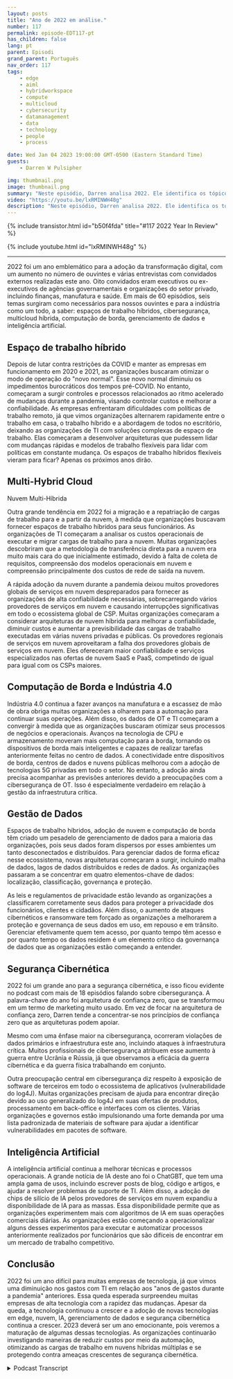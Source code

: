 ```yaml
---
layout: posts
title: "Ano de 2022 em análise."
number: 117
permalink: episode-EDT117-pt
has_children: false
lang: pt
parent: Episodi
grand_parent: Português
nav_order: 117
tags:
    - edge
    - aiml
    - hybridworkspace
    - compute
    - multicloud
    - cybersecurity
    - datamanagement
    - data
    - technology
    - people
    - process

date: Wed Jan 04 2023 19:00:00 GMT-0500 (Eastern Standard Time)
guests:
    - Darren W Pulsipher

img: thumbnail.png
image: thumbnail.png
summary: "Neste episódio, Darren analisa 2022. Ele identifica os tópicos mais comentados no podcast em 2022, incluindo Gerenciamento de Dados, Inteligência Artificial, Segurança Cibernética, Computação em Nuvem e Espaços de Trabalho Híbridos."
video: "https://youtu.be/lxRMINWH48g"
description: "Neste episódio, Darren analisa 2022. Ele identifica os tópicos mais comentados no podcast em 2022, incluindo Gerenciamento de Dados, Inteligência Artificial, Segurança Cibernética, Computação em Nuvem e Espaços de Trabalho Híbridos."
---
```


<div>
{% include transistor.html id="b50f4fda" title="#117 2022 Year In Review" %}

{% include youtube.html id="lxRMINWH48g" %}
</div>

---

2022 foi um ano emblemático para a adoção da transformação digital, com um aumento no número de ouvintes e várias entrevistas com convidados externos realizadas este ano. Oito convidados eram executivos ou ex-executivos de agências governamentais e organizações do setor privado, incluindo finanças, manufatura e saúde. Em mais de 60 episódios, seis temas surgiram como necessários para nossos ouvintes e para a indústria como um todo, a saber: espaços de trabalho híbridos, cibersegurança, multicloud híbrida, computação de borda, gerenciamento de dados e inteligência artificial.

## Espaço de trabalho híbrido

Depois de lutar contra restrições da COVID e manter as empresas em funcionamento em 2020 e 2021, as organizações buscaram otimizar o modo de operação do "novo normal". Esse novo normal diminuiu os impedimentos burocráticos dos tempos pré-COVID. No entanto, começaram a surgir controles e processos relacionados ao ritmo acelerado de mudanças durante a pandemia, visando controlar custos e melhorar a confiabilidade. As empresas enfrentaram dificuldades com políticas de trabalho remoto, já que vimos organizações alternarem rapidamente entre o trabalho em casa, o trabalho híbrido e a abordagem de todos no escritório, deixando as organizações de TI com soluções complexas de espaço de trabalho. Elas começaram a desenvolver arquiteturas que pudessem lidar com mudanças rápidas e modelos de trabalho flexíveis para lidar com políticas em constante mudança. Os espaços de trabalho híbridos flexíveis vieram para ficar? Apenas os próximos anos dirão.

## Multi-Hybrid Cloud

Nuvem Multi-Híbrida

Outra grande tendência em 2022 foi a migração e a repatriação de cargas de trabalho para e a partir da nuvem, à medida que organizações buscavam fornecer espaços de trabalho híbridos para seus funcionários. As organizações de TI começaram a analisar os custos operacionais de executar e migrar cargas de trabalho para a nuvem. Muitas organizações descobriram que a metodologia de transferência direta para a nuvem era muito mais cara do que inicialmente estimado, devido à falta de coleta de requisitos, compreensão dos modelos operacionais em nuvem e compreensão principalmente dos custos de rede de saída na nuvem.

A rápida adoção da nuvem durante a pandemia deixou muitos provedores globais de serviços em nuvem despreparados para fornecer as organizações de alta confiabilidade necessárias, sobrecarregando vários provedores de serviços em nuvem e causando interrupções significativas em todo o ecossistema global de CSP. Muitas organizações começaram a considerar arquiteturas de nuvem híbrida para melhorar a confiabilidade, diminuir custos e aumentar a previsibilidade das cargas de trabalho executadas em várias nuvens privadas e públicas. Os provedores regionais de serviços em nuvem aproveitaram a falha dos provedores globais de serviços em nuvem. Eles ofereceram maior confiabilidade e serviços especializados nas ofertas de nuvem SaaS e PaaS, competindo de igual para igual com os CSPs maiores.

## Computação de Borda e Indústria 4.0

Indústria 4.0 continua a fazer avanços na manufatura e a escassez de mão de obra obriga muitas organizações a olharem para a automação para continuar suas operações. Além disso, os dados de OT e TI começaram a convergir à medida que as organizações buscaram otimizar seus processos de negócios e operacionais. Avanços na tecnologia de CPU e armazenamento moveram mais computação para a borda, tornando os dispositivos de borda mais inteligentes e capazes de realizar tarefas anteriormente feitas no centro de dados. A conectividade entre dispositivos de borda, centros de dados e nuvens públicas melhorou com a adoção de tecnologias 5G privadas em todo o setor. No entanto, a adoção ainda precisa acompanhar as previsões anteriores devido a preocupações com a cibersegurança de OT. Isso é especialmente verdadeiro em relação à gestão da infraestrutura crítica.

## Gestão de Dados

Espaços de trabalho híbridos, adoção de nuvem e computação de borda têm criado um pesadelo de gerenciamento de dados para a maioria das organizações, pois seus dados foram dispersos por esses ambientes um tanto desconectados e distribuídos. Para gerenciar dados de forma eficaz nesse ecossistema, novas arquiteturas começaram a surgir, incluindo malha de dados, lagos de dados distribuídos e redes de dados. As organizações passaram a se concentrar em quatro elementos-chave de dados: localização, classificação, governança e proteção.

As leis e regulamentos de privacidade estão levando as organizações a classificarem corretamente seus dados para proteger a privacidade dos funcionários, clientes e cidadãos. Além disso, o aumento de ataques cibernéticos e ransomware tem forçado as organizações a melhorarem a proteção e governança de seus dados em uso, em repouso e em trânsito. Gerenciar efetivamente quem tem acesso, por quanto tempo têm acesso e por quanto tempo os dados residem é um elemento crítico da governança de dados que as organizações estão começando a entender.

## Segurança Cibernética

2022 foi um grande ano para a segurança cibernética, e isso ficou evidente no podcast com mais de 18 episódios falando sobre cibersegurança. A palavra-chave do ano foi arquitetura de confiança zero, que se transformou em um termo de marketing muito usado. Em vez de focar na arquitetura de confiança zero, Darren tende a concentrar-se nos princípios de confiança zero que as arquiteturas podem apoiar.

Mesmo com uma ênfase maior na cibersegurança, ocorreram violações de dados primários e infraestrutura este ano, incluindo ataques à infraestrutura crítica. Muitos profissionais de cibersegurança atribuem esse aumento à guerra entre Ucrânia e Rússia, já que observamos a eficácia da guerra cibernética e da guerra física trabalhando em conjunto.

Outra preocupação central em cibersegurança diz respeito à exposição de software de terceiros em todo o ecossistema de aplicativos (vulnerabilidade do log4J). Muitas organizações precisam de ajuda para encontrar direção devido ao uso generalizado do log4J em suas ofertas de produtos, processamento em back-office e interfaces com os clientes. Várias organizações e governos estão impulsionando uma forte demanda por uma lista padronizada de materiais de software para ajudar a identificar vulnerabilidades em pacotes de software.

## Inteligência Artificial

A inteligência artificial continua a melhorar técnicas e processos operacionais. A grande notícia de IA deste ano foi o ChatGBT, que tem uma ampla gama de usos, incluindo escrever posts de blog, código e artigos, e ajudar a resolver problemas de suporte de TI. Além disso, a adoção de chips de silício de IA pelos provedores de serviços em nuvem expandiu a disponibilidade de IA para as massas. Essa disponibilidade permite que as organizações experimentem mais com algoritmos de IA em suas operações comerciais diárias. As organizações estão começando a operacionalizar alguns desses experimentos para executar e automatizar processos anteriormente realizados por funcionários que são difíceis de encontrar em um mercado de trabalho competitivo.

## Conclusão

2022 foi um ano difícil para muitas empresas de tecnologia, já que vimos uma diminuição nos gastos com TI em relação aos "anos de gastos durante a pandemia" anteriores. Essa queda esperada surpreendeu muitas empresas de alta tecnologia com a rapidez das mudanças. Apesar da queda, a tecnologia continuou a crescer e a adoção de novas tecnologias em edge, nuvem, IA, gerenciamento de dados e segurança cibernética continua a crescer. 2023 deverá ser um ano emocionante, pois veremos a maturação de algumas dessas tecnologias. As organizações continuarão investigando maneiras de reduzir custos por meio da automação, otimizando as cargas de trabalho em nuvens híbridas múltiplas e se protegendo contra ameaças crescentes de segurança cibernética.



<details>
<summary> Podcast Transcript </summary>

<p></p>

</details>
